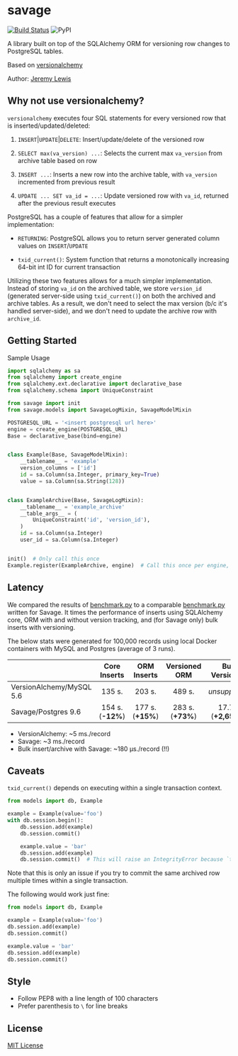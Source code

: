 # savage
[![Build Status](https://travis-ci.org/NerdWalletOSS/savage.svg?branch=master)](https://travis-ci.org/NerdWalletOSS/savage)
![PyPI](https://img.shields.io/pypi/v/savage.svg)


A library built on top of the SQLAlchemy ORM for versioning row changes to PostgreSQL tables.

Based on [versionalchemy](https://github.com/NerdWalletOSS/versionalchemy)

Author: [Jeremy Lewis](https://www.github.com/luislew/)

## Why not use versionalchemy?

`versionalchemy` executes four SQL statements for every versioned row that is inserted/updated/deleted:

  1. `INSERT`|`UPDATE`|`DELETE`: Insert/update/delete of the versioned row

  2. `SELECT max(va_version) ...`: Selects the current max `va_version` from archive table based on row

  3. `INSERT ...`: Inserts a new row into the archive table, with `va_version` incremented from previous result

  4. `UPDATE ... SET va_id = ...`: Update versioned row with `va_id`, returned after the previous result executes

PostgreSQL has a couple of features that allow for a simpler implementation:

  * `RETURNING`: PostgreSQL allows you to return server generated column values on `INSERT`/`UPDATE`

  * `txid_current()`: System function that returns a monotonically increasing 64-bit int ID for current transaction

Utilizing these two features allows for a much simpler implementation. Instead of storing `va_id` on the archived
table, we store `version_id` (generated server-side using `txid_current()`) on both the archived and archive tables.
As a result, we don't need to select the max version (b/c it's handled server-side), and we don't need to update
the archive row with `archive_id`.

## Getting Started

Sample Usage

```python
import sqlalchemy as sa
from sqlalchemy import create_engine
from sqlalchemy.ext.declarative import declarative_base
from sqlalchemy.schema import UniqueConstraint

from savage import init
from savage.models import SavageLogMixin, SavageModelMixin

POSTGRESQL_URL = '<insert postgresql url here>'
engine = create_engine(POSTGRESQL_URL)
Base = declarative_base(bind=engine)


class Example(Base, SavageModelMixin):
    __tablename__ = 'example'
    version_columns = ['id']
    id = sa.Column(sa.Integer, primary_key=True)
    value = sa.Column(sa.String(128))


class ExampleArchive(Base, SavageLogMixin):
    __tablename__ = 'example_archive'
    __table_args__ = (
        UniqueConstraint('id', 'version_id'),
    )
    id = sa.Column(sa.Integer)
    user_id = sa.Column(sa.Integer)


init()  # Only call this once
Example.register(ExampleArchive, engine)  # Call this once per engine, AFTER init()
```

## Latency

We compared the results of [benchmark.py](https://gist.github.com/akshaynanavati/f1e816596d100a33e4b4a9c48099a8b7) to
a comparable [benchmark.py](https://github.com/NerdWalletOSS/savage/blob/master/benchmark.py) written for Savage. It times the performance of inserts using SQLAlchemy core, ORM
with and without version tracking, and (for Savage only) bulk inserts with versioning.

The below stats were generated for 100,000 records using local Docker containers with MySQL and Postgres (average of 3 runs).

|        | Core Inserts | ORM Inserts | Versioned ORM | Bulk Versioning
|--------|:------------:|:-----------:|:-------------:|:---------------:
| VersionAlchemy/MySQL 5.6 | 135 s. | 203 s. | 489 s. | _unsupported_
| Savage/Postgres 9.6 | 154 s. (**-12%**) | 177 s. (**+15%**) | 283 s. (**+73%**) | 17.7 s. (**+2,658%**)

* VersionAlchemy: ~5 ms./record
* Savage: ~3 ms./record
* Bulk insert/archive with Savage: ~180 µs./record (!!)


## Caveats

`txid_current()` depends on executing within a single transaction context.

```python
from models import db, Example

example = Example(value='foo')
with db.session.begin():
    db.session.add(example)
    db.session.commit()

    example.value = 'bar'
    db.session.add(example)
    db.session.commit()  # This will raise an IntegrityError because `txid_current()` hasn't changed
```

Note that this is only an issue if you try to commit the same archived row multiple times within a single transaction.

The following would work just fine:

```python
from models import db, Example

example = Example(value='foo')
db.session.add(example)
db.session.commit()

example.value = 'bar'
db.session.add(example)
db.session.commit()
```

## Style

- Follow PEP8 with a line length of 100 characters
- Prefer parenthesis to `\` for line breaks

## License

[MIT License](https://github.com/NerdWalletOSS/savage/blob/master/LICENSE)

